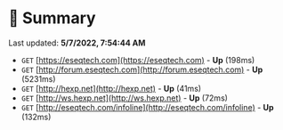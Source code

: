 # 📖 Summary
Last updated: **5/7/2022, 7:54:44 AM**

- `GET` [https://eseqtech.com](https://eseqtech.com) - **Up** (198ms)
- `GET` [http://forum.eseqtech.com](http://forum.eseqtech.com) - **Up** (5231ms)
- `GET` [http://hexp.net](http://hexp.net) - **Up** (41ms)
- `GET` [http://ws.hexp.net](http://ws.hexp.net) - **Up** (72ms)
- `GET` [http://eseqtech.com/infoline](http://eseqtech.com/infoline) - **Up** (132ms)
